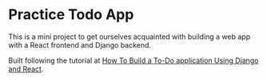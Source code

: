 # Practice Todo App

This is a mini project to get ourselves acquainted with building a web app with a React frontend and Django backend. 

Built following the tutorial at [How To Build a To-Do application Using Django and React](https://www.digitalocean.com/community/tutorials/build-a-to-do-application-using-django-and-react#step-1-setting-up-the-backend).
